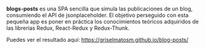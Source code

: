 **blogs-posts** es una SPA sencilla que simula las publicaciones de un blog, consumiendo el API de jsonplaceholder. El objetivo perseguido con esta pequeña app es poner en práctica los conocimientos teóricos adquiridos de las librerías Redux, React-Redux y Redux-Thunk.

Puedes ver el resultado aquí:
https://griselmatosm.github.io/blog-posts/
